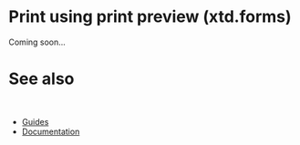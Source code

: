 # Print using print preview (xtd.forms)

Coming soon...

# See also
​
* [Guides](/docs/documentation/guides)
* [Documentation](/docs/documentation)

[//]: # (https://learn.microsoft.com/en-us/dotnet/desktop/winforms/printing/how-to-print-in-windows-forms-using-print-preview?view=netdesktop-6.0)
